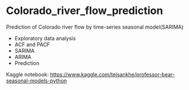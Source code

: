 # Colorado_river_flow_prediction
Prediction of Colorado river flow by time-series seasonal model(SARIMA)
- Exploratory data analysis
- ACF and PACF
- SARIMA
- ARIMA
- Prediction

Kaggle notebook: https://www.kaggle.com/tejsankhe/professor-bear-seasonal-models-python

